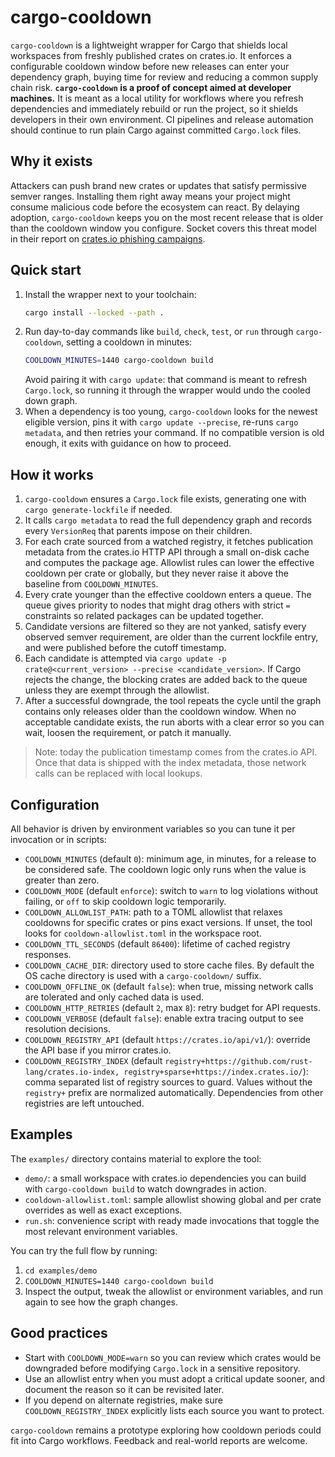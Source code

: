 # cargo-cooldown

`cargo-cooldown` is a lightweight wrapper for Cargo that shields local workspaces from freshly published crates on crates.io. It enforces a configurable cooldown window before new releases can enter your dependency graph, buying time for review and reducing a common supply chain risk. **`cargo-cooldown` is a proof of concept aimed at developer machines.** It is meant as a local utility for workflows where you refresh dependencies and immediately rebuild or run the project, so it shields developers in their own environment. CI pipelines and release automation should continue to run plain Cargo against committed `Cargo.lock` files.

## Why it exists

Attackers can push brand new crates or updates that satisfy permissive semver ranges. Installing them right away means your project might consume malicious code before the ecosystem can react. By delaying adoption, `cargo-cooldown` keeps you on the most recent release that is older than the cooldown window you configure. Socket covers this threat model in their report on [crates.io phishing campaigns](https://socket.dev/blog/crates-io-users-targeted-by-phishing-emails).

## Quick start

1. Install the wrapper next to your toolchain:
   ```bash
   cargo install --locked --path .
   ```
2. Run day-to-day commands like `build`, `check`, `test`, or `run` through `cargo-cooldown`, setting a cooldown in minutes:
   ```bash
   COOLDOWN_MINUTES=1440 cargo-cooldown build
   ```
   Avoid pairing it with `cargo update`: that command is meant to refresh `Cargo.lock`, so running it through the wrapper would undo the cooled down graph.
3. When a dependency is too young, `cargo-cooldown` looks for the newest eligible version, pins it with `cargo update --precise`, re-runs `cargo metadata`, and then retries your command. If no compatible version is old enough, it exits with guidance on how to proceed.

## How it works

1. `cargo-cooldown` ensures a `Cargo.lock` file exists, generating one with `cargo generate-lockfile` if needed.
2. It calls `cargo metadata` to read the full dependency graph and records every `VersionReq` that parents impose on their children.
3. For each crate sourced from a watched registry, it fetches publication metadata from the crates.io HTTP API through a small on-disk cache and computes the package age. Allowlist rules can lower the effective cooldown per crate or globally, but they never raise it above the baseline from `COOLDOWN_MINUTES`.
4. Every crate younger than the effective cooldown enters a queue. The queue gives priority to nodes that might drag others with strict `=` constraints so related packages can be updated together.
5. Candidate versions are filtered so they are not yanked, satisfy every observed semver requirement, are older than the current lockfile entry, and were published before the cutoff timestamp.
6. Each candidate is attempted via `cargo update -p crate@<current_version> --precise <candidate_version>`. If Cargo rejects the change, the blocking crates are added back to the queue unless they are exempt through the allowlist.
7. After a successful downgrade, the tool repeats the cycle until the graph contains only releases older than the cooldown window. When no acceptable candidate exists, the run aborts with a clear error so you can wait, loosen the requirement, or patch it manually.

> Note: today the publication timestamp comes from the crates.io API. Once that data is shipped with the index metadata, those network calls can be replaced with local lookups.

## Configuration

All behavior is driven by environment variables so you can tune it per invocation or in scripts:

- `COOLDOWN_MINUTES` (default `0`): minimum age, in minutes, for a release to be considered safe. The cooldown logic only runs when the value is greater than zero.
- `COOLDOWN_MODE` (default `enforce`): switch to `warn` to log violations without failing, or `off` to skip cooldown logic temporarily.
- `COOLDOWN_ALLOWLIST_PATH`: path to a TOML allowlist that relaxes cooldowns for specific crates or pins exact versions. If unset, the tool looks for `cooldown-allowlist.toml` in the workspace root.
- `COOLDOWN_TTL_SECONDS` (default `86400`): lifetime of cached registry responses.
- `COOLDOWN_CACHE_DIR`: directory used to store cache files. By default the OS cache directory is used with a `cargo-cooldown/` suffix.
- `COOLDOWN_OFFLINE_OK` (default `false`): when true, missing network calls are tolerated and only cached data is used.
- `COOLDOWN_HTTP_RETRIES` (default `2`, max `8`): retry budget for API requests.
- `COOLDOWN_VERBOSE` (default `false`): enable extra tracing output to see resolution decisions.
- `COOLDOWN_REGISTRY_API` (default `https://crates.io/api/v1/`): override the API base if you mirror crates.io.
- `COOLDOWN_REGISTRY_INDEX` (default `registry+https://github.com/rust-lang/crates.io-index, registry+sparse+https://index.crates.io/`): comma separated list of registry sources to guard. Values without the `registry+` prefix are normalized automatically. Dependencies from other registries are left untouched.

## Examples

The `examples/` directory contains material to explore the tool:

- `demo/`: a small workspace with crates.io dependencies you can build with `cargo-cooldown build` to watch downgrades in action.
- `cooldown-allowlist.toml`: sample allowlist showing global and per crate overrides as well as exact exceptions.
- `run.sh`: convenience script with ready made invocations that toggle the most relevant environment variables.

You can try the full flow by running:

1. `cd examples/demo`
2. `COOLDOWN_MINUTES=1440 cargo-cooldown build`
3. Inspect the output, tweak the allowlist or environment variables, and run again to see how the graph changes.

## Good practices

- Start with `COOLDOWN_MODE=warn` so you can review which crates would be downgraded before modifying `Cargo.lock` in a sensitive repository.
- Use an allowlist entry when you must adopt a critical update sooner, and document the reason so it can be revisited later.
- If you depend on alternate registries, make sure `COOLDOWN_REGISTRY_INDEX` explicitly lists each source you want to protect.

`cargo-cooldown` remains a prototype exploring how cooldown periods could fit into Cargo workflows. Feedback and real-world reports are welcome.
